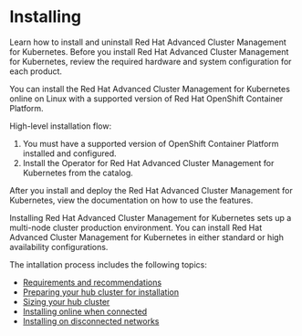 # Installing

Learn how to install and uninstall Red Hat Advanced Cluster Management for Kubernetes. Before you install Red Hat Advanced Cluster Management for Kubernetes, review the required hardware and system configuration for each product.

You can install the Red Hat Advanced Cluster Management for Kubernetes online on Linux with a supported version of Red Hat OpenShift Container Platform.

High-level installation flow:

1. You must have a supported version of OpenShift Container Platform installed and configured.
2. Install the Operator for Red Hat Advanced Cluster Management for Kubernetes from the catalog.

After you install and deploy the Red Hat Advanced Cluster Management for Kubernetes, view the documentation on how to use the features. 

Installing Red Hat Advanced Cluster Management for Kubernetes sets up a multi-node cluster production environment. You can install Red Hat Advanced Cluster Management for Kubernetes in either standard or high availability configurations.

The intallation process includes the following topics:

- [Requirements and recommendations](requirements.md)
- [Preparing your hub cluster for installation](prep.md)
- [Sizing your hub cluster](plan_capacity.md)
- [Installing online when connected](install_connected.md)
- [Installing on disconnected networks](install_disconnected)
